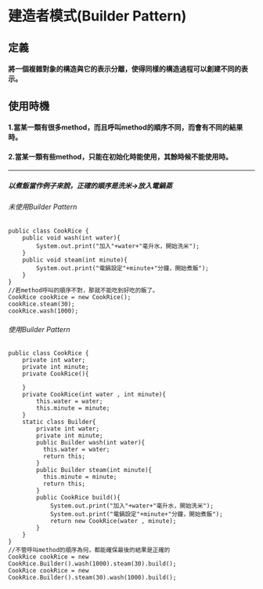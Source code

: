 # 建造者模式(Builder Pattern)
## 定義
#### 將一個複雜對象的構造與它的表示分離，使得同樣的構造過程可以創建不同的表示。

## 使用時機
#### 1.當某一類有很多method，而且呼叫method的順序不同，而會有不同的結果時。
#### 2.當某一類有些method，只能在初始化時能使用，其餘時候不能使用時。

-----------------------------
##### 以煮飯當作例子來說，正確的順序是洗米->放入電鍋蒸
###### 未使用Builder Pattern
    public class CookRice {
        public void wash(int water){
            System.out.print("加入"+water+"毫升水，開始洗米");
        }
        public void steam(int minute){
            System.out.print("電鍋設定"+minute+"分鐘，開始煮飯");
        }
    }
    //若method呼叫的順序不對，那就不能吃到好吃的飯了。
    CookRice cookRice = new CookRice();
    cookRice.steam(30);
    cookRice.wash(1000);
    
###### 使用Builder Pattern
    public class CookRice {
        private int water;
        private int minute;
        private CookRice(){
    
        }
        private CookRice(int water , int minute){
            this.water = water;
            this.minute = minute;
        }
        static class Builder{
            private int water;
            private int minute;
            public Builder wash(int water){
              this.water = water;
              return this;
            }
            public Builder steam(int minute){
              this.minute = minute;
              return this;
            }
            public CookRice build(){
                System.out.print("加入"+water+"毫升水，開始洗米");
                System.out.print("電鍋設定"+minute+"分鐘，開始煮飯");
                return new CookRice(water , minute);
            }
        }
    }
    //不管呼叫method的順序為何，都能確保最後的結果是正確的
    CookRice cookRice = new CookRice.Builder().wash(1000).steam(30).build();
    CookRice cookRice = new CookRice.Builder().steam(30).wash(1000).build();
   
    
